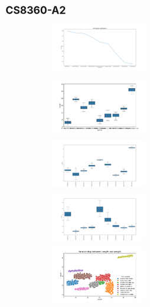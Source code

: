 # CS8360-A2

<p align="center"><img width="50%" src="./Fish Species distritbution.png" /></p>
<p align="center"><img width="50%" src="./length.png" /></p>
<p align="center"><img width="50%" src="./weight.png" /></p>
<p align="center"><img width="50%" src="./ratio.png" /></p>
<p align="center"><img width="50%" src="./dis.png" /></p>
